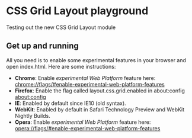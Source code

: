 # CSS Grid Layout playground

Testing out the new CSS Grid Layout module

## Get up and running

All you need is to enable some experimental features in your browser and open index.html. Here are some instructions: 

- **Chrome**: Enable _experimental Web Platform_ feature here: [chrome://flags/#enable-experimental-web-platform-features](chrome://flags/#enable-experimental-web-platform-features)
- **Firefox**: Enable the flag called layout.css.grid.enabled in about:config [about:config](about:config)
- **IE**: Enabled by default since IE10 (old syntax).
- **WebKit**: Enabled by default in Safari Technology Preview and WebKit Nightly Builds.
- **Opera**: Enable _experimental Web Platform_ feature here: [opera://flags/#enable-experimental-web-platform-features](opera://flags/#enable-experimental-web-platform-features)
